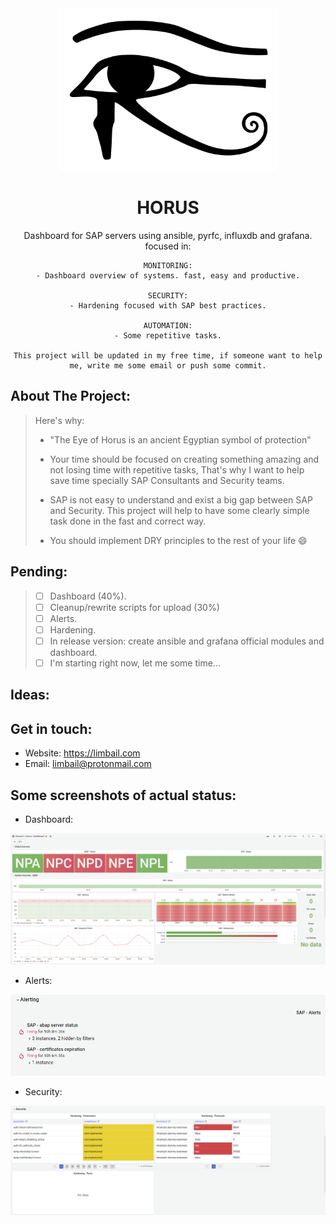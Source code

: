 <!-- PROJECT INFO -->
<div align="center">
  
  <img src="images/horuseye.png" class="img-responsive" alt="" class="logo" width="350" height="260"/>
  
  <h1 align="center">HORUS</h1>

  <p align="center">
    Dashboard for SAP servers using ansible, pyrfc, influxdb and grafana. focused in:
    
    MONITORING:
    - Dashboard overview of systems. fast, easy and productive.
    
    SECURITY:
    - Hardening focused with SAP best practices.
    
    AUTOMATION:
    - Some repetitive tasks.

    This project will be updated in my free time, if someone want to help me, write me some email or push some commit.
  </p>
</div>


<!-- ABOUT THE PROJECT -->
## About The Project:
> Here's why:
> 
> * "The Eye of Horus is an ancient Egyptian symbol of protection"
> 
> * Your time should be focused on creating something amazing and not losing time with repetitive tasks, That's why I want to help save time specially SAP Consultants and Security teams.
> * SAP is not easy to understand and exist a big gap between SAP and Security. This project will help to have some clearly simple task done in the fast and correct way.
> * You should implement DRY principles to the rest of your life :smile:


<!-- ABOUT THE PROJECT -->
## Pending:
> - [ ] Dashboard   (40%).
> - [ ] Cleanup/rewrite scripts for upload (30%)
> - [ ] Alerts.
> - [ ] Hardening.
> - [ ] In release version: create ansible and grafana official modules and dashboard.
> - [ ] I'm starting right now, let me some time...

<!-- Some ideas to be included -->
## Ideas:
> 
> 
> 

<!-- Contact me -->
## Get in touch:

* Website: https://limbail.com
* Email: limbail@protonmail.com


<!-- Some screenshots -->
## Some screenshots of actual status:
* Dashboard:

<img src="images/dashboard.png" class="img-responsive" alt="" class="logo"/>

* Alerts:

<img src="images/alerts.png" class="img-responsive" alt="" class="logo"/>

* Security:

<img src="images/security.png" class="img-responsive" alt="" class="logo"/>
